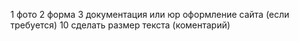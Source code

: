1 фото
2 форма
3 документация или юр оформление сайта (если требуется)
10 сделать размер текста (коментарий)
